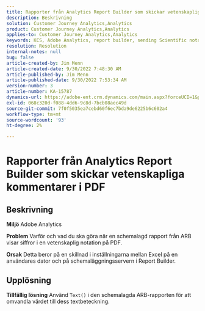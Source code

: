 ```yaml
---
title: Rapporter från Analytics Report Builder som skickar vetenskapliga kommentarer i PDF
description: Beskrivning
solution: Customer Journey Analytics,Analytics
product: Customer Journey Analytics,Analytics
applies-to: Customer Journey Analytics,Analytics
keywords: KCS, Adobe Analytics, report builder, sending Scientific notation, PDF, troubleshooting
resolution: Resolution
internal-notes: null
bug: false
article-created-by: Jim Menn
article-created-date: 9/30/2022 7:48:30 AM
article-published-by: Jim Menn
article-published-date: 9/30/2022 7:53:34 AM
version-number: 3
article-number: KA-15787
dynamics-url: https://adobe-ent.crm.dynamics.com/main.aspx?forceUCI=1&pagetype=entityrecord&etn=knowledgearticle&id=04646b45-9440-ed11-9db1-0022480866ad
exl-id: 068c320d-f088-4dd6-9c8d-7bcb08aec49d
source-git-commit: 7f0f5035ea7cebd60f6ec7bda9de6225b6c602a4
workflow-type: tm+mt
source-wordcount: '93'
ht-degree: 2%

---
```


# Rapporter från Analytics Report Builder som skickar vetenskapliga kommentarer i PDF

## Beskrivning


<b>Miljö</b>
Adobe Analytics

<b>Problem</b>
Varför och vad du ska göra när en schemalagd rapport från ARB visar siffror i en vetenskaplig notation på PDF.

<b>Orsak</b>
Detta beror på en skillnad i inställningarna mellan Excel på en användares dator och på schemaläggningsservern i Report Builder.


## Upplösning


<b>Tillfällig lösning</b>
Använd `Text()` i den schemalagda ARB-rapporten för att omvandla värdet till dess textbeteckning.
